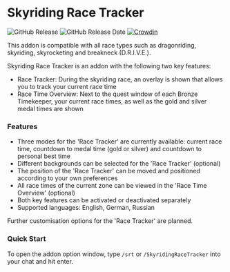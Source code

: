 # Skyriding Race Tracker

![GitHub Release](https://img.shields.io/github/v/release/diomsg-code/SkyridingRaceTracker)
![GitHub Release Date](https://img.shields.io/github/release-date/diomsg-code/SkyridingRaceTracker)
[![Crowdin](https://badges.crowdin.net/wow-addon-skyriding-race-track/localized.svg)](https://crowdin.com/project/wow-addon-skyriding-race-track)

This addon is compatible with all race types such as dragonriding, skyriding, skyrocketing and breakneck (D.R.I.V.E.).

Skyriding Race Tracker is an addon with the following two key features:
*   Race Tracker: During the skyriding race, an overlay is shown that allows you to track your current race time
*   Race Time Overview: Next to the quest window of each Bronze Timekeeper, your current race times, as well as the gold and silver medal times are shown

### Features

*   Three modes for the 'Race Tracker' are currently available: current race time, countdown to medal time (gold or silver) and countdown to personal best time
*   Different backgrounds can be selected for the 'Race Tracker' (optional)
*   The position of the 'Race Tracker' can be moved and positioned according to your own preferences
*   All race times of the current zone can be viewed in the 'Race Time Overview' (optional)
*   Both key features can be activated or deactivated separately
*   Supported languages: English, German, Russian

Further customisation options for the 'Race Tracker' are planned.

### Quick Start

To open the addon option window, type `/srt` or `/SkyridingRaceTracker` into your chat and hit enter.
